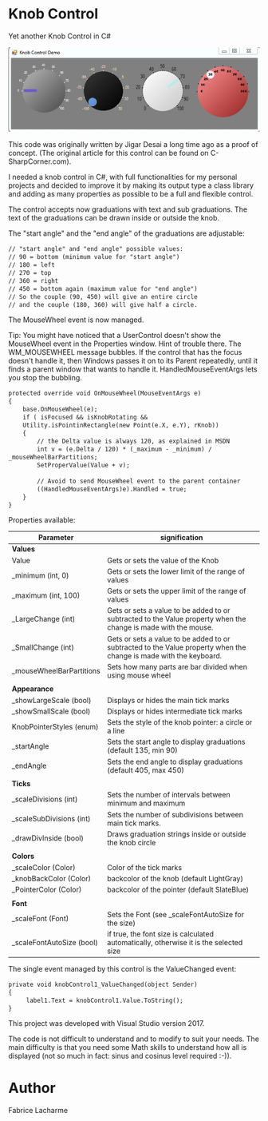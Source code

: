 # Knob Control
Yet another Knob Control in C#

![GitHub Logo](/gifs/knobcontrol.jpg)

This code was originally written by Jigar Desai a long time ago as a proof of concept. (The original article for this control can be found on C-SharpCorner.com).

I needed a knob control in C#, with full functionalities for my personal projects and decided to improve it by making its output type a class library and adding as many properties as possible to be a full and flexible control.

The control accepts now graduations with text and sub graduations.
The text of the graduations can be drawn inside or outside the knob.

The "start angle" and the "end angle" of the graduations are adjustable:
```
// "start angle" and "end angle" possible values:
// 90 = bottom (minimum value for "start angle")
// 180 = left
// 270 = top
// 360 = right
// 450 = bottom again (maximum value for "end angle")
// So the couple (90, 450) will give an entire circle 
// and the couple (180, 360) will give half a circle.
```

The MouseWheel event is now managed.

Tip: You might have noticed that a UserControl doesn't show the MouseWheel event in the Properties window. 
Hint of trouble there. The WM_MOUSEWHEEL message bubbles. 
If the control that has the focus doesn't handle it, then Windows passes it on to its Parent repeatedly, until it finds a parent window that wants to handle it.
HandledMouseEventArgs lets you stop the bubbling.

```
protected override void OnMouseWheel(MouseEventArgs e)
{           
    base.OnMouseWheel(e);
    if ( isFocused && isKnobRotating && 
    Utility.isPointinRectangle(new Point(e.X, e.Y), rKnob))
    {                
        // the Delta value is always 120, as explained in MSDN
        int v = (e.Delta / 120) * (_maximum - _minimum) / _mouseWheelBarPartitions;
        SetProperValue(Value + v);

        // Avoid to send MouseWheel event to the parent container
        ((HandledMouseEventArgs)e).Handled = true;
    }
}
```

Properties available:

Parameter | signification
------------ | -------------
**Values**                |
Value                     | Gets or sets the value of the Knob
_minimum (int, 0)         | Gets or sets the lower limit of the range of values
_maximum (int, 100)       | Gets or sets the upper limit of the range of values
_LargeChange (int)        | Gets or sets a value to be added to or subtracted to the Value property when the change is made with the mouse.
_SmallChange (int)        | Gets or sets a value to be added to or subtracted to the Value property when the change is made with the keyboard.
_mouseWheelBarPartitions  | Sets how many parts are bar divided when using mouse wheel
                          |
**Appearance**            | 
_showLargeScale (bool)    | Displays or hides the main tick marks
_showSmallScale (bool)    | Displays or hides intermediate tick marks
KnobPointerStyles (enum)  | Sets the style of the knob pointer: a circle or a line
_startAngle               | Sets the start angle to display graduations (default 135, min 90)
_endAngle                 | Sets the end angle to display graduations (default 405, max 450)
                          |
**Ticks**                 |
_scaleDivisions (int)     | Sets the number of intervals between minimum and maximum
_scaleSubDivisions (int)  | Sets the number of subdivisions between main tick marks.
_drawDivInside (bool)     | Draws graduation strings inside or outside the knob circle
                          |                       
**Colors**                |
_scaleColor (Color)       | Color of the tick marks
_knobBackColor (Color)    | backcolor of the knob (default LightGray)
_PointerColor (Color)     | backcolor of the pointer (default SlateBlue)
                          |
**Font**                  | 
_scaleFont (Font)         | Sets the Font (see _scaleFontAutoSize for the size)
_scaleFontAutoSize (bool) | if true, the font size is calculated automatically, otherwise it is the selected size



The single event managed by this control is the ValueChanged event:
```
private void knobControl1_ValueChanged(object Sender)
{
     label1.Text = knobControl1.Value.ToString();
}
```
This project was developed with Visual Studio version 2017.

The code is not difficult to understand and to modify to suit your needs. 
The main difficulty is that you need some Math skills to understand how all is displayed (not so much in fact: sinus and cosinus level required :-)).

# Author
Fabrice Lacharme
